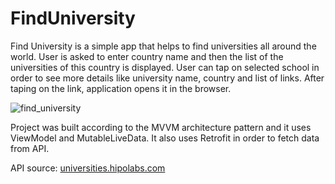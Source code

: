 # FindUniversity

Find University is a simple app that helps to find universities all around the world. User is asked to enter country name and then the list of the universities of this country is displayed. User can tap on selected school in order to see more details like university name, country and list of links. After taping on the link, application opens it in the browser.

![find_university](https://user-images.githubusercontent.com/56269299/130611865-944927b9-4243-4cf1-a8c4-99c8e68c9b1a.png)

Project was built according to the MVVM architecture pattern and it uses ViewModel and MutableLiveData. It also uses Retrofit in order to fetch data from API. 

API source: [universities.hipolabs.com](http://universities.hipolabs.com/)
